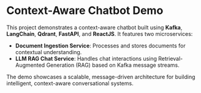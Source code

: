 # Context-Aware Chatbot Demo

This project demonstrates a context-aware chatbot built using **Kafka**, **LangChain**, **Qdrant**, **FastAPI**, and **ReactJS**. It features two microservices:

- **Document Ingestion Service**: Processes and stores documents for contextual understanding.
- **LLM RAG Chat Service**: Handles chat interactions using Retrieval-Augmented Generation (RAG) based on Kafka message streams.

The demo showcases a scalable, message-driven architecture for building intelligent, context-aware conversational systems.

